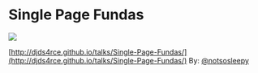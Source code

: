 
# Single Page Fundas

![](http://barcampbangalore.org/bcb/wp-content/themes/neobcb15/images/barcamp-logo.png)

[http://djds4rce.github.io/talks/Single-Page-Fundas/](http://djds4rce.github.io/talks/Single-Page-Fundas/)
By:
[@notsosleepy](http://twitter.com/notsosleepy)


